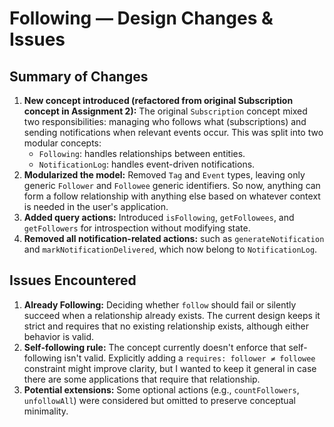 # Following — Design Changes & Issues
## Summary of Changes
1.  **New concept introduced (refactored from original Subscription concept in Assignment 2):** The original `Subscription` concept mixed two responsibilities: managing who follows what (subscriptions) and sending notifications when relevant events occur. This was split into two modular concepts:
	- `Following`: handles relationships between entities.
	- `NotificationLog`: handles event-driven notifications.
2. **Modularized the model:** Removed `Tag` and `Event` types, leaving only generic `Follower` and `Followee` generic identifiers. So now, anything can form a follow relationship with anything else based on whatever context is needed in the user's application. 
3. **Added query actions:** Introduced `isFollowing`, `getFollowees`, and `getFollowers` for introspection without modifying state.
4. **Removed all notification-related actions:** such as `generateNotification` and `markNotificationDelivered`, which now belong to `NotificationLog`.
## Issues Encountered
1. **Already Following:** Deciding whether `follow` should fail or silently succeed when a relationship already exists. The current design keeps it strict and requires that no existing relationship exists, although either behavior is valid.
2. **Self-following rule:** The concept currently doesn't enforce that self-following isn't valid. Explicitly adding a `requires: follower ≠ followee` constraint might improve clarity, but I wanted to keep it general in case there are some applications that require that relationship. 
3. **Potential extensions:** Some optional actions (e.g., `countFollowers`, `unfollowAll`) were considered but omitted to preserve conceptual minimality.